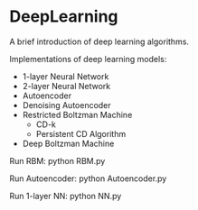 # DeepLearning

A brief introduction of deep learning algorithms.

Implementations of deep learning models:
- 1-layer Neural Network
- 2-layer Neural Network
- Autoencoder
- Denoising Autoencoder
- Restricted Boltzman Machine 
  - CD-k
  - Persistent CD Algorithm
- Deep Boltzman Machine

Run RBM:
python RBM.py

Run Autoencoder:
python Autoencoder.py

Run 1-layer NN:
python NN.py

